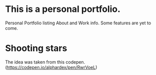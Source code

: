 # This is a personal portfolio.

Personal Portfolio listing About and Work info. Some features are yet to come.

# Shooting stars
 The idea was taken from this codepen. (https://codepen.io/alphardex/pen/RwrVoeL)

